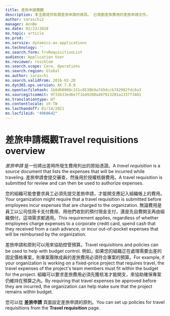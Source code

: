 ```yaml
---
title: 差旅申請概觀
description: 本主題提供有關差旅申請的資訊。 已規劃差旅費用的差旅申請文件。
author: saraschi2
manager: AnnBe
ms.date: 02/23/2018
ms.topic: article
ms.prod: ''
ms.service: dynamics-ax-applications
ms.technology: ''
ms.search.form: TrvRequisitionList
audience: Application User
ms.reviewer: roschlom
ms.search.scope: Core, Operations
ms.search.region: Global
ms.author: saraschi
ms.search.validFrom: 2016-02-28
ms.dyn365.ops.version: AX 7.0.0
ms.openlocfilehash: 1b8d68068c151c8530b9a7d3dccb742902fdc6a3
ms.sourcegitcommit: 9f31b33ed6e7f1b49200a407913201a1337f3401
ms.translationtype: HT
ms.contentlocale: zh-TW
ms.lasthandoff: 01/14/2021
ms.locfileid: "4960642"
---
```

# <a name="travel-requisitions-overview"></a><span data-ttu-id="82ac3-104">差旅申請概觀</span><span class="sxs-lookup"><span data-stu-id="82ac3-104">Travel requisitions overview</span></span>

<span data-ttu-id="82ac3-105">*差旅申請* 是一份將出差時所發生費用列出的原始憑證。</span><span class="sxs-lookup"><span data-stu-id="82ac3-105">A *travel requisition* is a source document that lists the expenses that will be incurred while traveling.</span></span> <span data-ttu-id="82ac3-106">差旅申請會提交審查，然後用於授權核銷費用。</span><span class="sxs-lookup"><span data-stu-id="82ac3-106">A travel requisition is submitted for review and can then be used to authorize expenses.</span></span>

<span data-ttu-id="82ac3-107">您的組織可能會要求員工必須先提交差旅申請，才能開支應記入組織帳上的費用。</span><span class="sxs-lookup"><span data-stu-id="82ac3-107">Your organization might require that a travel requisition is submitted before employees incur expenses that are charged to the organization.</span></span> <span data-ttu-id="82ac3-108">無論費用是員工以公司信用卡支付費用、用他們收到的預付現金支付，還是先自費開支再由組織償付，這項需求都適用。</span><span class="sxs-lookup"><span data-stu-id="82ac3-108">This requirement applies, regardless of whether employees charge expenses to a corporate credit card, spend cash that they received from a cash advance, or incur out-of-pocket expenses that will be reimbursed by the organization.</span></span>

<span data-ttu-id="82ac3-109">差旅申請和原則可以用來協助控管預算。</span><span class="sxs-lookup"><span data-stu-id="82ac3-109">Travel requisitions and policies can be used to help with budget control.</span></span> <span data-ttu-id="82ac3-110">例如，如果您的組織正在處理需要出差的固定價格專案，則專案團隊成員的差旅費用必須符合專案的預算。</span><span class="sxs-lookup"><span data-stu-id="82ac3-110">For example, if your organization is working on a fixed-price project that requires travel, the travel expenses of the project's team members must fit within the budget for the project.</span></span> <span data-ttu-id="82ac3-111">組織可以要求差旅費用必須先獲核准才能開支，來協助確保專案仍維持在預算之內。</span><span class="sxs-lookup"><span data-stu-id="82ac3-111">By requiring that travel expenses be approved before they are incurred, the organization can help make sure that the project remains within budget.</span></span>

<span data-ttu-id="82ac3-112">您可以從 **差旅申請** 頁面設定差旅申請的原則。</span><span class="sxs-lookup"><span data-stu-id="82ac3-112">You can set up policies for travel requisitions from the **Travel requisition** page.</span></span>
